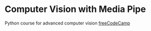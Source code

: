 # Computer Vision with Media Pipe

Python course for advanced computer vision [freeCodeCamp](https://youtu.be/01sAkU_NvOY?list=PLjM7GaVpvKphMuD_2uWEjUOl_pw7BTyXN)
